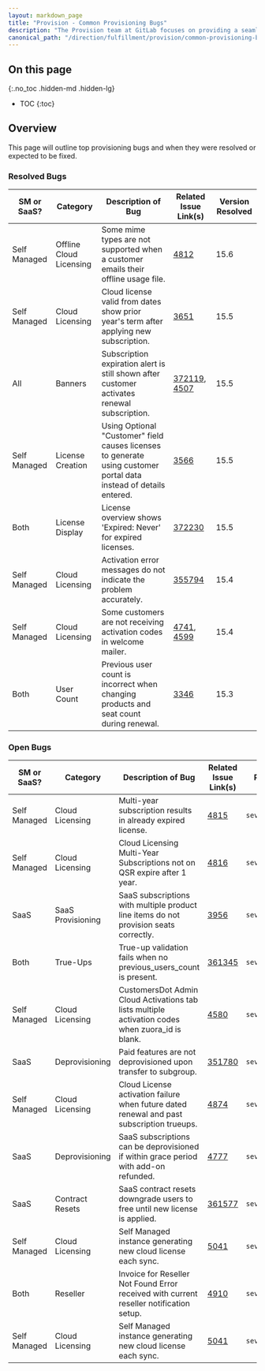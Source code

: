 ```yaml
---
layout: markdown_page
title: "Provision - Common Provisioning Bugs"
description: "The Provision team at GitLab focuses on providing a seamless activation experience for customers."
canonical_path: "/direction/fulfillment/provision/common-provisioning-bugs"
---
```

 
## On this page
{:.no_toc .hidden-md .hidden-lg}
 
- TOC
{:toc}

<link rel="stylesheet" type="text/css" href="/stylesheets/biztech.css" />
 
## Overview

This page will outline top provisioning bugs and when they were resolved or expected to be fixed.

### Resolved Bugs

| SM or SaaS? |  Category    | Description of Bug         | Related Issue Link(s) |  Version Resolved |
|---------|--------------|----------|--------------------------------|--------------------|
| Self Managed | Offline Cloud Licensing | Some mime types are not supported when a customer emails their offline usage file. | [4812](https://gitlab.com/gitlab-org/customers-gitlab-com/-/issues/4812) | 15.6 |
| Self Managed | Cloud Licensing | Cloud license valid from dates show prior year's term after applying new subscription. | [3651](https://gitlab.com/gitlab-org/customers-gitlab-com/-/issues/3651) | 15.5 |
| All | Banners | Subscription expiration alert is still shown after customer activates renewal subscription. | [372119](https://gitlab.com/gitlab-org/gitlab/-/issues/372119), [4507](https://gitlab.com/gitlab-org/customers-gitlab-com/-/issues/4507) | 15.5 |
| Self Managed | License Creation | Using Optional "Customer" field causes licenses to generate using customer portal data instead of details entered. | [3566](https://gitlab.com/gitlab-org/customers-gitlab-com/-/issues/3566) | 15.5 |
| Both | License Display | License overview shows 'Expired: Never' for expired licenses. | [372230](https://gitlab.com/gitlab-org/gitlab/-/issues/372230) | 15.5 |
| Self Managed | Cloud Licensing | Activation error messages do not indicate the problem accurately. | [355794](https://gitlab.com/gitlab-org/gitlab/-/issues/355794) | 15.4 |
| Self Managed | Cloud Licensing | Some customers are not receiving activation codes in welcome mailer. | [4741](https://gitlab.com/gitlab-org/customers-gitlab-com/-/issues/4741), [4599](https://gitlab.com/gitlab-org/customers-gitlab-com/-/issues/4599) | 15.4 |
|  Both       | User Count | Previous user count is incorrect when changing products and seat count during renewal. | [3346](https://gitlab.com/gitlab-org/customers-gitlab-com/-/issues/3346) | 15.3 |



### Open Bugs

| SM or SaaS? | Category    | Description of Bug         | Related Issue Link(s) |  Priority | Expected Release |
|---------------|------------|--------------------------------|--------------------|--------------|-------------|
| Self Managed | Cloud Licensing  |  Multi-year subscription results in already expired license. | [4815](https://gitlab.com/gitlab-org/customers-gitlab-com/-/issues/4815) | `severity::2` | 15.6 |
| Self Managed | Cloud Licensing | Cloud Licensing Multi-Year Subscriptions not on QSR expire after 1 year. | [4816](https://gitlab.com/gitlab-org/customers-gitlab-com/-/issues/4816) | `severity::2` | 15.6 |
| SaaS | SaaS Provisioning | SaaS subscriptions with multiple product line items do not provision seats correctly. | [3956](https://gitlab.com/gitlab-org/customers-gitlab-com/-/issues/3956) | `severity::2` | 15.6 |
| Both | True-Ups | True-up validation fails when no previous_users_count is present. | [361345](https://gitlab.com/gitlab-org/gitlab/-/issues/361345) | `severity::3` | 15.6 |
| Self Managed | Cloud Licensing | CustomersDot Admin Cloud Activations tab lists multiple activation codes when zuora_id is blank. | [4580](https://gitlab.com/gitlab-org/customers-gitlab-com/-/issues/4580) | `severity::4` | 15.7 |
| SaaS | Deprovisioning | Paid features are not deprovisioned upon transfer to subgroup. | [351780](https://gitlab.com/gitlab-org/gitlab/-/issues/351780) | `severity::3` | 15.7 |
| Self Managed | Cloud Licensing | Cloud License activation failure when future dated renewal and past subscription trueups. | [4874](https://gitlab.com/gitlab-org/customers-gitlab-com/-/issues/4874) | `severity::4` | 15.7 |
| SaaS | Deprovisioning | SaaS subscriptions can be deprovisioned if within grace period with add-on refunded. | [4777](https://gitlab.com/gitlab-org/customers-gitlab-com/-/issues/4777) | `severity::4` | 15.7 |
| SaaS | Contract Resets | SaaS contract resets downgrade users to free until new license is applied. | [361577](https://gitlab.com/gitlab-org/gitlab/-/issues/361577) | `severity::2` | 15.8 |
| Self Managed | Cloud Licensing | Self Managed instance generating new cloud license each sync. | [5041](https://gitlab.com/gitlab-org/customers-gitlab-com/-/issues/5041) | `severity::4` | 15.8 |
| Both | Reseller | Invoice for Reseller Not Found Error received with current reseller notification setup. | [4910](https://gitlab.com/gitlab-org/customers-gitlab-com/-/issues/4910) | `severity::4` | 15.9 |
| Self Managed | Cloud Licensing | Self Managed instance generating new cloud license each sync. | [5041](https://gitlab.com/gitlab-org/customers-gitlab-com/-/issues/5041) | `severity::4` | 15.9 |

